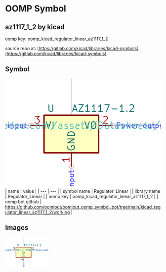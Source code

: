 # OOMP Symbol  
## az1117_1_2  by kicad  
  
oomp key: oomp_kicad_regulator_linear_az1117_1_2  
  
source repo at: [https://gitlab.com/kicad/libraries/kicad-symbols](https://gitlab.com/kicad/libraries/kicad-symbols)  
## Symbol  
  
[![working.png](working_600.png)](working.png)  
| name | value | 
| --- | --- | 
| symbol name | Regulator_Linear | 
| library name | Regulator_Linear | 
| oomp key | oomp_kicad_regulator_linear_az1117_1_2 | 
| oomp bot github | https://github.com/oomlout/oomlout_oomp_symbol_bot/tree/main/kicad_regulator_linear_az1117_1_2/working | 
## Images  
  
[![working.png](working_140.png)](working.png)  
